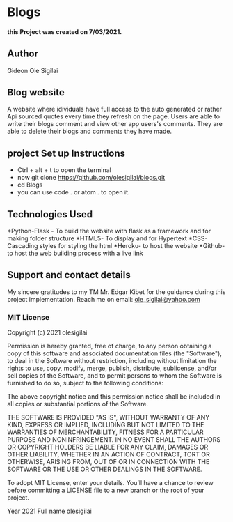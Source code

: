 #   Blogs
#### this Project was created on 7/03/2021.
## Author
Gideon Ole Sigilai
## Blog  website
A website where idividuals have full access to the auto generated or rather Api sourced quotes every time they refresh on the page. Users are able to write their blogs comment and view other app users's comments. They are able to delete their blogs and comments they have made.
## project Set up Instructions
* Ctrl + alt + t to open the terminal
* now git clone https://github.com/olesigilai/blogs.git
* cd Blogs
* you can use code . or atom . to open it.


## Technologies Used
*Python-Flask - To build the website with flask as a framework and for making folder structure
*HTML5- To display and for Hypertext
*CSS- Cascading styles for styling the html
*Heroku- to host the website
*Github- to host the web building process with a live link
## Support and contact details
My sincere gratitudes to my TM  Mr. Edgar Kibet for the guidance during this project implementation.
Reach me on email: ole_sigilai@yahoo.com
### MIT License

Copyright (c) 2021 olesigilai

Permission is hereby granted, free of charge, to any person obtaining a copy of this software and associated documentation files (the "Software"), to deal in the Software without restriction, including without limitation the rights to use, copy, modify, merge, publish, distribute, sublicense, and/or sell copies of the Software, and to permit persons to whom the Software is furnished to do so, subject to the following conditions:

The above copyright notice and this permission notice shall be included in all copies or substantial portions of the Software.

THE SOFTWARE IS PROVIDED "AS IS", WITHOUT WARRANTY OF ANY KIND, EXPRESS OR IMPLIED, INCLUDING BUT NOT LIMITED TO THE WARRANTIES OF MERCHANTABILITY, FITNESS FOR A PARTICULAR PURPOSE AND NONINFRINGEMENT. IN NO EVENT SHALL THE AUTHORS OR COPYRIGHT HOLDERS BE LIABLE FOR ANY CLAIM, DAMAGES OR OTHER LIABILITY, WHETHER IN AN ACTION OF CONTRACT, TORT OR OTHERWISE, ARISING FROM, OUT OF OR IN CONNECTION WITH THE SOFTWARE OR THE USE OR OTHER DEALINGS IN THE SOFTWARE.

To adopt MIT License, enter your details. You’ll have a chance to review before committing a LICENSE file to a new branch or the root of your project.

Year 
2021
Full name 
olesigilai